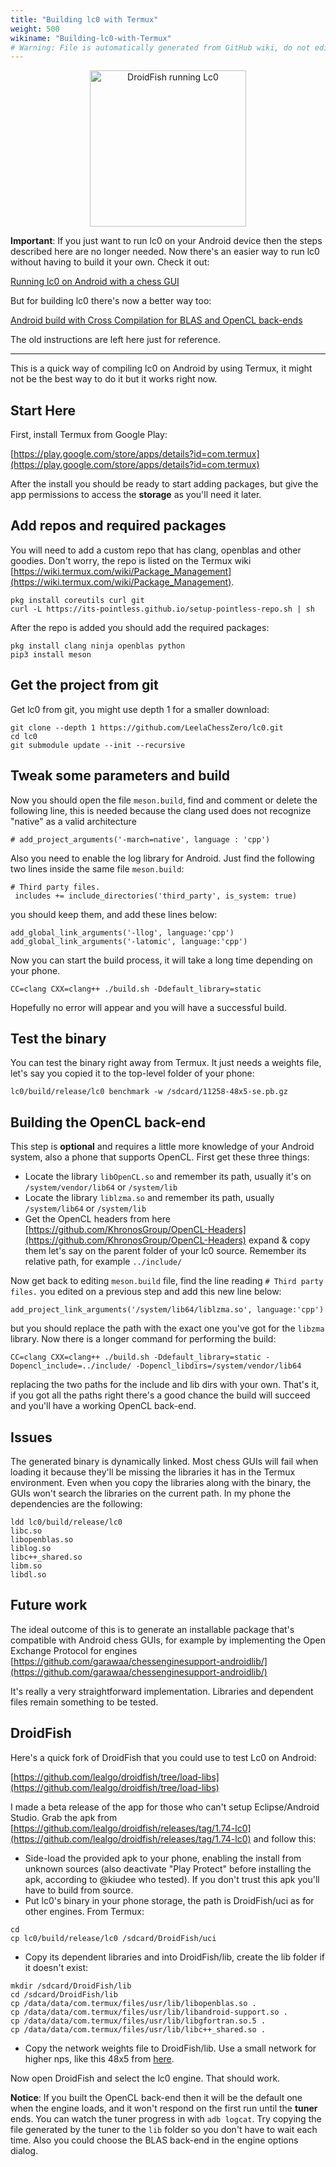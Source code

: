 ```yaml
---
title: "Building lc0 with Termux"
weight: 500
wikiname: "Building-lc0-with-Termux"
# Warning: File is automatically generated from GitHub wiki, do not edit by hand.
---
```

<div align="middle">
<img src="https://user-images.githubusercontent.com/12534727/57578012-ec787100-7451-11e9-9afe-eaf2b7b6d3e8.jpg" width="250" alt="DroidFish running Lc0" />
</div>

**Important**: If you just want to run lc0 on your Android device then the steps described here are no longer needed. Now there's an easier way to run lc0 without having to build it your own. Check it out:

[Running lc0 on Android with a chess GUI](https://github.com/LeelaChessZero/lc0/wiki/Running-lc0-on-Android-with-a-chess-GUI)

But for building lc0 there's now a better way too:

[Android build with Cross Compilation for BLAS and OpenCL back-ends](https://github.com/LeelaChessZero/lc0/pull/848)

The old instructions are left here just for reference.

---

This is a quick way of compiling lc0 on Android by using Termux, it might not be the best way to do it but it works right now. 

## Start Here

First, install Termux from Google Play:

[https://play.google.com/store/apps/details?id=com.termux](https://play.google.com/store/apps/details?id=com.termux)

After the install you should be ready to start adding packages, but give the app permissions to access the **storage** as you'll need it later.

## Add repos and required packages

You will need to add a custom repo that has clang, openblas and other goodies. Don't worry, the repo is listed on the Termux wiki [https://wiki.termux.com/wiki/Package_Management](https://wiki.termux.com/wiki/Package_Management).

```
pkg install coreutils curl git
curl -L https://its-pointless.github.io/setup-pointless-repo.sh | sh
```

After the repo is added you should add the required packages:

```
pkg install clang ninja openblas python
pip3 install meson
```

## Get the project from git

Get lc0 from git, you might use depth 1 for a smaller download:

```
git clone --depth 1 https://github.com/LeelaChessZero/lc0.git
cd lc0
git submodule update --init --recursive
```

## Tweak some parameters and build

Now you should open the file `meson.build`, find and comment or delete the following line, this is needed because the clang used does not recognize "native" as a valid architecture

```
# add_project_arguments('-march=native', language : 'cpp')
```

Also you need to enable the log library for Android. Just find the following two lines inside the same file `meson.build`:

```
# Third party files.
 includes += include_directories('third_party', is_system: true)
```

you should keep them, and add these lines below:

```
add_global_link_arguments('-llog', language:'cpp')
add_global_link_arguments('-latomic', language:'cpp')
```

Now you can start the build process, it will take a long time depending on your phone.

```
CC=clang CXX=clang++ ./build.sh -Ddefault_library=static
```

Hopefully no error will appear and you will have a successful build.

## Test the binary

You can test the binary right away from Termux. It just needs a weights file, let's say you copied it to the top-level folder of your phone:

```
lc0/build/release/lc0 benchmark -w /sdcard/11258-48x5-se.pb.gz
```

## Building the OpenCL back-end

This step is **optional** and requires a little more knowledge of your Android system, also a phone that supports OpenCL. First get these three things:

* Locate the library `libOpenCL.so` and remember its path, usually it's on `/system/vendor/lib64` or `/system/lib`
* Locate the library `liblzma.so` and remember its path, usually `/system/lib64` or `/system/lib`
* Get the OpenCL headers from here [https://github.com/KhronosGroup/OpenCL-Headers](https://github.com/KhronosGroup/OpenCL-Headers) expand & copy them let's say on the parent folder of your lc0 source. Remember its relative path, for example `../include/`

Now get back to editing `meson.build` file, find the line reading `# Third party files.` you edited on a previous step and add this new line below:

```
add_project_link_arguments('/system/lib64/liblzma.so', language:'cpp')
```

but you should replace the path with the exact one you've got for the `libzma` library. Now there is a longer command for performing the build:

```
CC=clang CXX=clang++ ./build.sh -Ddefault_library=static -Dopencl_include=../include/ -Dopencl_libdirs=/system/vendor/lib64
```

replacing the two paths for the include and lib dirs with your own. That's it, if you got all the paths right there's a good chance the build will succeed and you'll have a working OpenCL back-end.

## Issues

The generated binary is dynamically linked. Most chess GUIs will fail when loading it because they'll be missing the libraries it has in the Termux environment. Even when you copy the libraries along with the binary, the GUIs won't search the libraries on the current path. In my phone the dependencies are the following:

```
ldd lc0/build/release/lc0
libc.so
libopenblas.so
liblog.so
libc++_shared.so
libm.so
libdl.so
```

## Future work

The ideal outcome of this is to generate an installable package that's compatible with Android chess GUIs, for example by implementing the Open Exchange Protocol for engines [https://github.com/garawaa/chessenginesupport-androidlib/](https://github.com/garawaa/chessenginesupport-androidlib/)

It's really a very straightforward implementation. Libraries and dependent files remain something to be tested.

## DroidFish

Here's a quick fork of DroidFish that you could use to test Lc0 on Android:

[https://github.com/lealgo/droidfish/tree/load-libs](https://github.com/lealgo/droidfish/tree/load-libs)

I made a beta release of the app for those who can't setup Eclipse/Android Studio. Grab the apk from [https://github.com/lealgo/droidfish/releases/tag/1.74-lc0](https://github.com/lealgo/droidfish/releases/tag/1.74-lc0) and follow this:

* Side-load the provided apk to your phone, enabling the install from unknown sources (also deactivate "Play Protect" before installing the apk, according to @kiudee who tested). If you don't trust this apk you'll have to build from source.
* Put lc0's binary in your phone storage, the path is DroidFish/uci as for other engines. From Termux:
```
cd
cp lc0/build/release/lc0 /sdcard/DroidFish/uci
```
* Copy its dependent libraries and into DroidFish/lib, create the lib folder if it doesn't exist:
```
mkdir /sdcard/DroidFish/lib
cd /sdcard/DroidFish/lib
cp /data/data/com.termux/files/usr/lib/libopenblas.so .
cp /data/data/com.termux/files/usr/lib/libandroid-support.so .
cp /data/data/com.termux/files/usr/lib/libgfortran.so.5 .
cp /data/data/com.termux/files/usr/lib/libc++_shared.so .
```
* Copy the network weights file to DroidFish/lib. Use a small network for higher nps, like this 48x5 from [here](https://github.com/dkappe/leela-chess-weights/wiki/Distilled-Networks).

Now open DroidFish and select the lc0 engine. That should work.

**Notice**: If you built the OpenCL back-end then it will be the default one when the engine loads, and it won't respond on the first run until the **tuner** ends. You can watch the tuner progress in with `adb logcat`. Try copying the file generated by the tuner to the `lib` folder so you don't have to wait each time. Also you could choose the BLAS back-end in the engine options dialog.